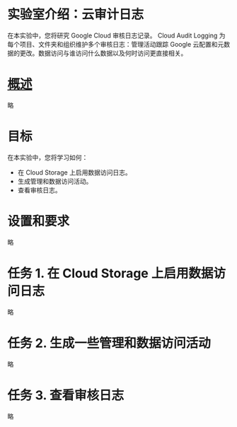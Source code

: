 # 实验室介绍：云审计日志
在本实验中，您将研究 Google Cloud 审核日志记录。 Cloud Audit Logging 为每个项目、文件夹和组织维护多个审核日志：管理活动跟踪 Google 云配置和元数据的更改。数据访问与谁访问什么数据以及何时访问更直接相关。

# [概述](https://www.cloudskillsboost.google/course_sessions/4808300/labs/410289)
略

# 目标
在本实验中，您将学习如何：
* 在 Cloud Storage 上启用数据访问日志。
* 生成管理和数据访问活动。
* 查看审核日志。

# 设置和要求
略

# 任务 1. 在 Cloud Storage 上启用数据访问日志
略

# 任务 2. 生成一些管理和数据访问活动
略

# 任务 3. 查看审核日志
略

